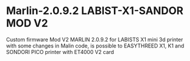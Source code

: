 # Marlin-2.0.9.2 LABIST-X1-SANDOR MOD V2
 Custom firmware Mod V2 MARLIN 2.0.9.2 for LABISTS X1 mini 3d printer  with some changes in Malin code,  is possible to  EASYTHREED X1, K1 and SONDORI PICO printer with  ET4000 V2 card

